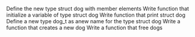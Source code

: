 Define the new type struct dog with member elements
Write function that initialize a variable of type struct dog
Write function that print struct dog
Define a new type dog_t as anew name for the type struct dog
Write a function that creates a new dog
Write a function that free dogs
